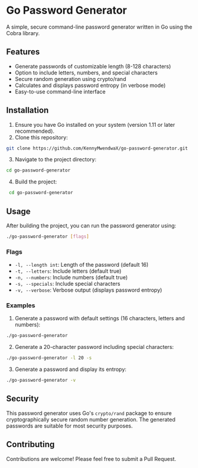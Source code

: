# Go Password Generator

A simple, secure command-line password generator written in Go using the Cobra library.

## Features

- Generate passwords of customizable length (8-128 characters)
- Option to include letters, numbers, and special characters
- Secure random generation using crypto/rand
- Calculates and displays password entropy (in verbose mode)
- Easy-to-use command-line interface

## Installation

1. Ensure you have Go installed on your system (version 1.11 or later recommended).
2. Clone this repository:

```bash
git clone https://github.com/KennyMwendwaX/go-password-generator.git
```

3. Navigate to the project directory:

```bash
cd go-password-generator
```

4. Build the project:

```bash
 cd go-password-generator
```

## Usage

After building the project, you can run the password generator using:

```bash
./go-password-generator [flags]
```

### Flags

- `-l, --length int`: Length of the password (default 16)
- `-t, --letters`: Include letters (default true)
- `-n, --numbers`: Include numbers (default true)
- `-s, --specials`: Include special characters
- `-v, --verbose`: Verbose output (displays password entropy)

### Examples

1. Generate a password with default settings (16 characters, letters and numbers):

```bash
./go-password-generator
```

2. Generate a 20-character password including special characters:

```bash
./go-password-generator -l 20 -s
```

3. Generate a password and display its entropy:

```bash
./go-password-generator -v
```

## Security

This password generator uses Go's `crypto/rand` package to ensure cryptographically secure random number generation. The generated passwords are suitable for most security purposes.

## Contributing

Contributions are welcome! Please feel free to submit a Pull Request.
